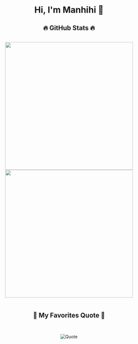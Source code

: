 <h1 align="center"> Hi, I'm Manhihi 👋</h1>

<!--
**manhnh97/manhnh97** is a ✨ _special_ ✨ repository because its `README.md` (this file) appears on your GitHub profile.

Here are some ideas to get you started:

- 🔭 I’m currently working on ...
- 🌱 I’m currently learning ...
- 👯 I’m looking to collaborate on ...
- 🤔 I’m looking for help with ...
- 💬 Ask me about ...
- 📫 How to reach me: ...
- 😄 Pronouns: ...
- ⚡ Fun fact: ...
-->

<h2 align="center">🔥 GitHub Stats 🔥</h2>

<!-- Link for creating stats: https://github.com/anuraghazra/github-readme-stats  -->
<br>
<div align="center">
    <a href="#" title="ManhNH97">
        <img width="420px" src="https://github-readme-stats.vercel.app/api/top-langs/?username=manhnh97&langs_count=4&title_color=61dafb&text_color=ffffff&icon_color=61dafb&bg_color=20232a&langs_count=8&layout=compact&border_color=61dafb&hide_border=true" >
    </a>
    <a href="#" title="ManhNH97">
        <img width="420px" src="https://github-readme-stats.vercel.app/api?username=manhnh97&show_icons=true&theme=gruvbox&border_color=61dafb&hide_border=true">
    </a>

</div>
<br>
<h2 align="center">📑 My Favorites Quote 📑</h2>
<br>

<!-- Link for creating quote: https://github.com/shravan20/github-readme-quotes -->
<div align="center" >

![Quote](https://github-readme-quotes.herokuapp.com/quote?theme=synthwave&animation=grow_out_in&layout=default&font=default)

</div>
